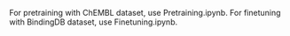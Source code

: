 For pretraining with ChEMBL dataset, use Pretraining.ipynb.
For finetuning with BindingDB dataset, use Finetuning.ipynb.
